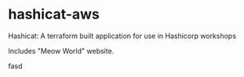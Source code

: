 # hashicat-aws
Hashicat: A terraform built application for use in Hashicorp workshops

Includes "Meow World" website.

fasd